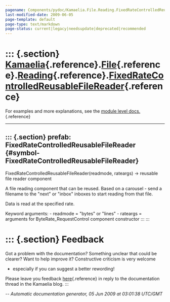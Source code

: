 ```yaml
---
pagename: Components/pydoc/Kamaelia.File.Reading.FixedRateControlledReusableFileReader
last-modified-date: 2009-06-05
page-template: default
page-type: text/markdown
page-status: current|legacy|needsupdate|deprecated|recommended
---
```

::: {.section}
[Kamaelia](/Components/pydoc/Kamaelia.html){.reference}.[File](/Components/pydoc/Kamaelia.File.html){.reference}.[Reading](/Components/pydoc/Kamaelia.File.Reading.html){.reference}.[FixedRateControlledReusableFileReader](/Components/pydoc/Kamaelia.File.Reading.FixedRateControlledReusableFileReader.html){.reference}
============================================================================================================================================================================================================================================================================================================================

For examples and more explanations, see the [module level
docs.](/Components/pydoc/Kamaelia.File.Reading.html){.reference}

------------------------------------------------------------------------

::: {.section}
prefab: FixedRateControlledReusableFileReader {#symbol-FixedRateControlledReusableFileReader}
---------------------------------------------

FixedRateControlledReusableFileReader(readmode, rateargs) -\> reusable
file reader component

A file reading component that can be reused. Based on a carousel - send
a filename to the \"next\" or \"inbox\" inboxes to start reading from
that file.

Data is read at the specified rate.

Keyword arguments: - readmode = \"bytes\" or \"lines\" - rateargs =
arguments for ByteRate\_RequestControl component constructor
:::
:::

::: {.section}
Feedback
========

Got a problem with the documentation? Something unclear that could be
clearer? Want to help improve it? Constructive criticism is very welcome
- especially if you can suggest a better rewording!

Please leave you feedback
[here](../../../cgi-bin/blog/blog.cgi?rm=viewpost&nodeid=1142023701){.reference}
in reply to the documentation thread in the Kamaelia blog.
:::

*\-- Automatic documentation generator, 05 Jun 2009 at 03:01:38 UTC/GMT*
